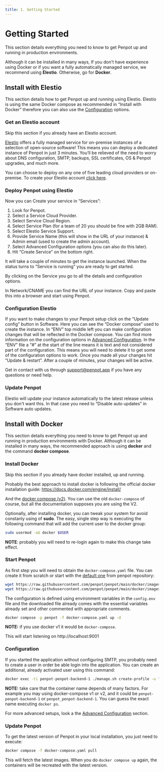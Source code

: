 ```yaml
---
title: 1. Getting Started
---
```


# Getting Started #

This section details everything you need to know to get Penpot up and
running in production environments.

Although it can be installed in many ways,
If you don't have experience using Docker or if you want a fully automatically managed service, we recommend using **Elestio**. Otherwise, go for **Docker**.


## Install with Elestio ##

This section details how to get Penpot up and running using Elestio. Elestio is using the same Docker compose as recommended in “Install with Docker” therefore you can also use the [Configuration][1] options.

[1]: /technical-guide/getting-started/#configuration-elestio


### Get an Elestio account ###

<p class="advice">
Skip this section if you already have an Elestio account.
</p>

<a href="https://elest.io/" target="_blank">Elestio</a> offers a fully managed service for on-premise instances of a selection of open-source software! This means you can deploy a dedicated instance of Penpot in just 3 minutes. You’ll be relieved of the need to worry about DNS configuration, SMTP, backups, SSL certificates, OS & Penpot upgrades, and much more.

You can choose to deploy on any one of five leading cloud providers or on-premise. To create your Elestio account <a href="https://dash.elest.io/deploy?soft=Penpot&id=121" target="_blank">click here</a>.

### Deploy Penpot using Elestio ###

Now you can Create your service in “Services”:
1. Look for Penpot.
2. Select a Service Cloud Provider.
3. Select Service Cloud Region.
4. Select Service Plan (for a team of 20 you should be fine with 2GB RAM).
5. Select Elestio Service Support.
6. Provide Service Name (this will show in the URL of your instance) & Admin email (used to create the admin account).
7. Select Advanced Configuration options (you can also do this later).
8. Hit “Create Service” on the bottom right.

It will take a couple of minutes to get the instance launched. When the status turns to “Service is running” you are ready to get started.

By clicking on the Service you go to all the details and configuration options.

In Network/CNAME you can find the URL of your instance. Copy and paste this into a browser and start using Penpot.

### Configuration Elestio ###

If you want to make changes to your Penpot setup click on the “Update config” button in Software. Here you can see the “Docker compose” used to create the instance. In “ENV” top middle left you can make configuration changes that will be reflected in the Docker compose. You can find more information on the configuration options in [Advanced Configuration][3]. In the “ENV” file a “#” at the start of the line means it is text and not considered part of the configuration. This means you will need to delete it to get some of the configuration options to work. Once you made all your changes hit “Update & restart”. After a couple of minutes, your changes will be active.

Get in contact with us through <a href="mailto:support@penpot.app">support@penpot.app</a> if you have any questions or need help.

### Update Penpot ###

Elestio will update your instance automatically to the latest release unless you don't want this. In that case you need to “Disable auto updates” in Software auto updates.






## Install with Docker ##

This section details everything you need to know to get Penpot up and running in production environments with Docker. Although it can be installed in many ways, the recommended approach is using **docker** and the command **docker compose**.

### Install Docker ###
<p class="advice">
Skip this section if you already have docker installed, up and running.
</p>

Probably the best approach to install docker is following the official docker
installation guide: https://docs.docker.com/engine/install/

And the [docker compose
(v2)](https://docs.docker.com/compose/cli-command/#installing-compose-v2). You
can use the old `docker-compose` of course, but all the documentation
supposes you are using the V2.

Optionally, after installing docker, you can tweak your system for
avoid constanly using of **sudo**. The easy, single step way is
executing the following command that will add the current user to the
docker group:

```bash
sudo usermod -aG docker $USER
```

**NOTE**: probably you will need to re-login again to make this change take effect.


### Start Penpot ###

As first step you will need to obtain the `docker-compose.yaml`
file. You can create it from scratch or start with the [default
one][2] from penpot repository:

[2]: https://raw.githubusercontent.com/penpot/penpot/main/docker/images/docker-compose.yaml

```bash
wget https://raw.githubusercontent.com/penpot/penpot/main/docker/images/docker-compose.yaml
wget https://raw.githubusercontent.com/penpot/penpot/main/docker/images/config.env
```

The configuration is defined using environment variables in the
`config.env` file and the downloaded file already comes with the
essential variables already set and other commented with appropriate
comments.

```bash
docker compose -p penpot -f docker-compose.yaml up -d
```

**NOTE:** if you use docker v1 it would be `docker-compose`.

This will start listening on http://localhost:9001


### Configuration ###

If you started the application without configuring SMTP, you probably
need to create a user in order be able login into the application. You
can create an additional, already activated user using this command:

```bash
docker exec -ti penpot-penpot-backend-1 ./manage.sh create-profile -u "Your Email" -p "Your Password" -n "Your Full Name"
```

**NOTE:** take care that the container name depends of many factors.
For example you may using docker-compose v1 or v2, and it could be
`penpot-penpot-backend-1` or `penpot_penpot-backend-1`. You can guess
the exact name executing `docker ps`.

For more advanced setups, look a the [Advanced Configuration][3] section.

[3]: /technical-guide/configuration/


### Update Penpot ###

To get the latest version of Penpot in your local installation, you just
need to execute:

```bash
docker compose -f docker-compose.yaml pull
```

This will fetch the latest images. When you do `docker compose up`
again, the containers will be recreated with the latest version.
